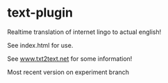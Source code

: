 text-plugin
===========

Realtime translation of internet lingo to actual english!

See index.html for use.

See www.txt2text.net for some information!

Most recent version on experiment branch
